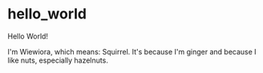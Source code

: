 # hello_world

Hello World!

I'm Wiewiora, which means: Squirrel. It's because I'm ginger and because I like nuts, especially hazelnuts. 
